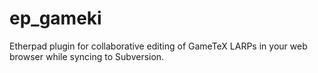 # ep_gameki
Etherpad plugin for collaborative editing of GameTeX LARPs in your web browser while syncing to Subversion.
